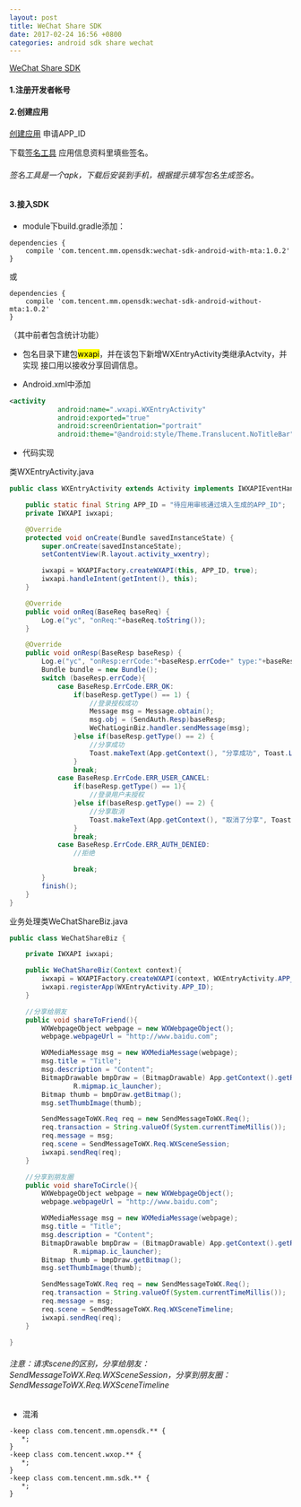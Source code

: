 ```yaml
---
layout: post
title: WeChat Share SDK
date: 2017-02-24 16:56 +0800
categories: android sdk share wechat
---
```


[WeChat Share SDK][WeChat-Share-SDK]

#### 1.注册开发者帐号

#### 2.创建应用
[创建应用][WeChat-Console] 申请APP_ID

下载[签名工具][WeChat-Sign-Tool] 应用信息资料里填些签名。

###### 签名工具是一个apk，下载后安装到手机，根据提示填写包名生成签名。

#### 3.接入SDK

- module下build.gradle添加：

```
dependencies {
    compile 'com.tencent.mm.opensdk:wechat-sdk-android-with-mta:1.0.2'
}
```

或

```
dependencies {
    compile 'com.tencent.mm.opensdk:wechat-sdk-android-without-mta:1.0.2'
}
```

（其中前者包含统计功能）

- 包名目录下建包<mark>wxapi</mark>，并在该包下新增WXEntryActivity类继承Actvity，并实现  接口用以接收分享回调信息。

- Android.xml中添加

```xml
<activity
            android:name=".wxapi.WXEntryActivity"
            android:exported="true"
            android:screenOrientation="portrait"
            android:theme="@android:style/Theme.Translucent.NoTitleBar" />
```

- 代码实现

类WXEntryActivity.java

```java
public class WXEntryActivity extends Activity implements IWXAPIEventHandler {

    public static final String APP_ID = "待应用审核通过填入生成的APP_ID";
    private IWXAPI iwxapi;

    @Override
    protected void onCreate(Bundle savedInstanceState) {
        super.onCreate(savedInstanceState);
        setContentView(R.layout.activity_wxentry);

        iwxapi = WXAPIFactory.createWXAPI(this, APP_ID, true);
        iwxapi.handleIntent(getIntent(), this);
    }

    @Override
    public void onReq(BaseReq baseReq) {
        Log.e("yc", "onReq:"+baseReq.toString());
    }

    @Override
    public void onResp(BaseResp baseResp) {
        Log.e("yc", "onResp:errCode:"+baseResp.errCode+" type:"+baseResp.getType()+" errStr:"+baseResp.errStr);
        Bundle bundle = new Bundle();
        switch (baseResp.errCode){
            case BaseResp.ErrCode.ERR_OK:
                if(baseResp.getType() == 1) {
                    //登录授权成功
                    Message msg = Message.obtain();
                    msg.obj = (SendAuth.Resp)baseResp;
                    WeChatLoginBiz.handler.sendMessage(msg);
                }else if(baseResp.getType() == 2) {
                    //分享成功
                    Toast.makeText(App.getContext(), "分享成功", Toast.LENGTH_SHORT).show();
                }
                break;
            case BaseResp.ErrCode.ERR_USER_CANCEL:
                if(baseResp.getType() == 1){
                    //登录用户未授权
                }else if(baseResp.getType() == 2) {
                    //分享取消
                    Toast.makeText(App.getContext(), "取消了分享", Toast.LENGTH_SHORT).show();
                }
                break;
            case BaseResp.ErrCode.ERR_AUTH_DENIED:
                //拒绝

                break;
        }
        finish();
    }
}
```

业务处理类WeChatShareBiz.java

```java
public class WeChatShareBiz {

    private IWXAPI iwxapi;

    public WeChatShareBiz(Context context){
        iwxapi = WXAPIFactory.createWXAPI(context, WXEntryActivity.APP_ID);
        iwxapi.registerApp(WXEntryActivity.APP_ID);
    }

	//分享给朋友
    public void shareToFriend(){
        WXWebpageObject webpage = new WXWebpageObject();
        webpage.webpageUrl = "http://www.baidu.com";

        WXMediaMessage msg = new WXMediaMessage(webpage);
        msg.title = "Title";
        msg.description = "Content";
        BitmapDrawable bmpDraw = (BitmapDrawable) App.getContext().getResources().getDrawable(
                R.mipmap.ic_launcher);
        Bitmap thumb = bmpDraw.getBitmap();
        msg.setThumbImage(thumb);

        SendMessageToWX.Req req = new SendMessageToWX.Req();
        req.transaction = String.valueOf(System.currentTimeMillis());
        req.message = msg;
        req.scene = SendMessageToWX.Req.WXSceneSession;
        iwxapi.sendReq(req);
    }

	//分享到朋友圈
    public void shareToCircle(){
        WXWebpageObject webpage = new WXWebpageObject();
        webpage.webpageUrl = "http://www.baidu.com";

        WXMediaMessage msg = new WXMediaMessage(webpage);
        msg.title = "Title";
        msg.description = "Content";
        BitmapDrawable bmpDraw = (BitmapDrawable) App.getContext().getResources().getDrawable(
                R.mipmap.ic_launcher);
        Bitmap thumb = bmpDraw.getBitmap();
        msg.setThumbImage(thumb);

        SendMessageToWX.Req req = new SendMessageToWX.Req();
        req.transaction = String.valueOf(System.currentTimeMillis());
        req.message = msg;
        req.scene = SendMessageToWX.Req.WXSceneTimeline;
        iwxapi.sendReq(req);
    }

}
```

###### 注意：请求scene的区别，分享给朋友：SendMessageToWX.Req.WXSceneSession，分享到朋友圈：SendMessageToWX.Req.WXSceneTimeline

- 混淆

```
-keep class com.tencent.mm.opensdk.** {
   *;
}
-keep class com.tencent.wxop.** {
   *;
}
-keep class com.tencent.mm.sdk.** {
   *;
}
```




[WeChat-Share-SDK]: https://open.weixin.qq.com/cgi-bin/showdocument?action=dir_list&t=resource/res_list&verify=1&id=1417751808
[WeChat-Console]: https://open.weixin.qq.com/cgi-bin/applist?t=manage/list&lang=zh_CN&token=2391700e28d06f19608b7bfc30e7d92bf0926cb1
[WeChat-Sign-Tool]: https://open.weixin.qq.com/cgi-bin/showdocument?action=dir_list&t=resource/res_list&verify=1&id=open1419319167